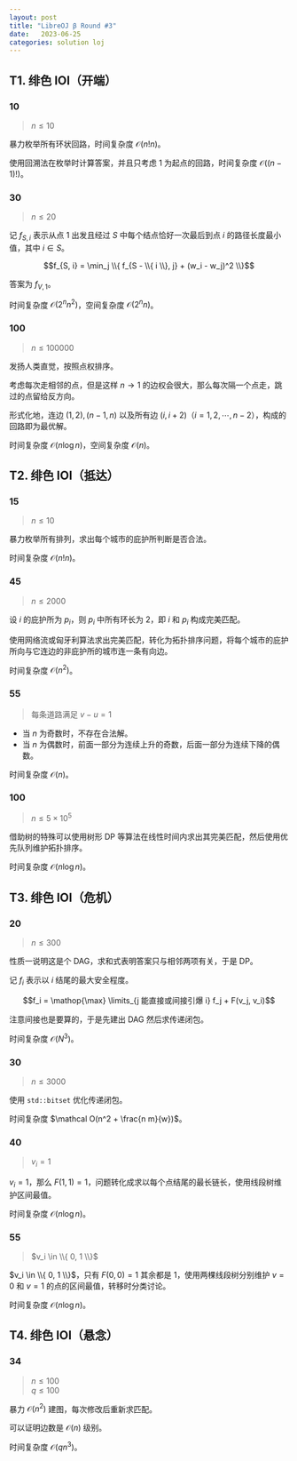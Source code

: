 ```yaml
---
layout: post
title: "LibreOJ β Round #3"
date:   2023-06-25
categories: solution loj
---
```


## T1. 绯色 IOI（开端）

### 10

>   $n \le 10$

暴力枚举所有环状回路，时间复杂度 $\mathcal O(n! n)$。

使用回溯法在枚举时计算答案，并且只考虑 $1$ 为起点的回路，时间复杂度 $\mathcal O((n - 1)!)$。

### 30

>   $n \le 20$

记 $f_{S, i}$ 表示从点 $1$ 出发且经过 $S$ 中每个结点恰好一次最后到点 $i$ 的路径长度最小值，其中 $i \in S$。


$$f_{S, i} = \min_j \\{ f_{S - \\{ i \\}, j} + (w_i - w_j)^2 \\}$$

答案为 $f_{V, 1}$。

时间复杂度 $\mathcal O(2^n n^2)$，空间复杂度 $\mathcal O(2^n n)$。

### 100

>   $n \le 100000$

发扬人类直觉，按照点权排序。

考虑每次走相邻的点，但是这样 $n \rightarrow 1$ 的边权会很大，那么每次隔一个点走，跳过的点留给反方向。

形式化地，连边 $(1, 2), (n - 1, n)$ 以及所有边 $(i, i + 2)$（$i = 1, 2, \cdots, n - 2$），构成的回路即为最优解。

时间复杂度 $\mathcal O(n \log n)$，空间复杂度 $\mathcal O(n)$。

## T2. 绯色 IOI（抵达）

### 15

>   $n \le 10$

暴力枚举所有排列，求出每个城市的庇护所判断是否合法。

时间复杂度 $\mathcal O(n! n)$。

### 45

>   $n \le 2000$

设 $i$ 的庇护所为 $p_i$，则 $p_i$ 中所有环长为 $2$，即 $i$ 和 $p_i$ 构成完美匹配。

使用网络流或匈牙利算法求出完美匹配，转化为拓扑排序问题，将每个城市的庇护所向与它连边的非庇护所的城市连一条有向边。

时间复杂度 $\mathcal O(n^2)$。

### 55

>   每条道路满足 $v - u = 1$

*   当 $n$ 为奇数时，不存在合法解。
*   当 $n$ 为偶数时，前面一部分为连续上升的奇数，后面一部分为连续下降的偶数。

时间复杂度 $\mathcal O(n)$。

### 100

>   $n \le 5 \times 10^5$

借助树的特殊可以使用树形 DP 等算法在线性时间内求出其完美匹配，然后使用优先队列维护拓扑排序。

时间复杂度 $\mathcal O(n \log n)$。

## T3. 绯色 IOI（危机）

### 20

>   $n \le 300$

性质一说明这是个 DAG，求和式表明答案只与相邻两项有关，于是 DP。

记 $f_i$ 表示以 $i$ 结尾的最大安全程度。

$$f_i = \mathop{\max} \limits_{j 能直接或间接引爆 i} f_j + F(v_j, v_i)$$

注意间接也是要算的，于是先建出 DAG 然后求传递闭包。

时间复杂度 $\mathcal O(N^3)$。

### 30

>   $n \le 3000$

使用 `std::bitset` 优化传递闭包。

时间复杂度 $\mathcal O(n^2 + \frac{n m}{w})$。

### 40

>   $v_i = 1$

$v_i = 1$，那么 $F(1, 1) = 1$，问题转化成求以每个点结尾的最长链长，使用线段树维护区间最值。

时间复杂度 $\mathcal O(n \log n)$。

### 55

>   $v_i \in \\{ 0, 1 \\}$

$v_i \in \\{ 0, 1 \\}$，只有 $F(0, 0) = 1$ 其余都是 $1$，使用两棵线段树分别维护 $v = 0$ 和 $v = 1$ 的点的区间最值，转移时分类讨论。

时间复杂度 $\mathcal O(n \log n)$。

## T4. 绯色 IOI（悬念）

### 34

>   $n \le 100$  
>   $q \le 100$

暴力 $\mathcal O(n^2)$ 建图，每次修改后重新求匹配。

可以证明边数是 $\mathcal O(n)$ 级别。

时间复杂度 $\mathcal O(q n^3)$。
